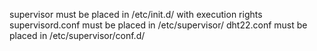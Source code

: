 supervisor must be placed in /etc/init.d/ with execution rights
supervisord.conf must be placed in /etc/supervisor/
dht22.conf must be placed in /etc/supervisor/conf.d/

